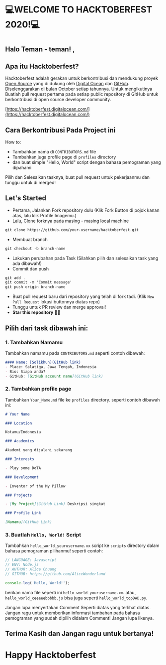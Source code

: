 # 💻WELCOME TO HACKTOBERFEST 2020!💻
#
## Halo Teman - teman! ,
## Apa itu Hacktoberfest?
Hacktoberfest adalah gerakan untuk berkontribusi dan mendukung proyek [Open Source](https://github.com/open-source) yang di dukung oleh [Digital Ocean](https://hacktoberfest.digitalocean.com/) dan [GitHub](https://github.com/blog/2433-celebrate-open-source-this-october-with-hacktoberfest). Diselenggarakan di bulan October setiap tahunnya. Untuk mengikutinya Buatlah pull request pertama pada setiap public repository di GitHub untuk berkontribusi di open source developer community.

[https://hacktoberfest.digitalocean.com/](https://hacktoberfest.digitalocean.com/)

## Cara Berkontribusi Pada Project ini
How to:

* Tambahkan nama di `CONTRIBUTORS.md` file
* Tambahkan juga profile page di `profiles` directory
* dan buat simple "Hello, World" script dengan bahasa pemograman yang dipahami

Pilih dan Selesaikan tasknya, buat pull request untuk pekerjaanmu dan tunggu untuk di merged!

## Let's Started
* Pertama, Jalankan Fork repository dulu (Klik Fork Button di pojok kanan atas, lalu klik Profile Imagemu.)
* Lalu, Clone forknya pada masing - masing local machine

```markdown
git clone https://github.com/your-username/hacktoberfest.git
```

* Membuat branch

```markdown
git checkout -b branch-name
```

* Lakukan perubahan pada Task (Silahkan pilih dan selesaikan task yang ada dibawah!)
* Commit dan push

```markdown
git add .
git commit -m 'Commit message'
git push origin branch-name
```

* Buat pull request baru dari repository yang telah di fork tadi. (Klik `New Pull Request` lokasi buttonnya diatas repo)
* Tunggu untuk PR review dan merge approval!
* __Star this repository__ 👌🏻

## Pilih dari task dibawah ini:
### 1. Tambahkan Namamu
Tambahkan namamu pada `CONTRIBUTORS.md` seperti contoh dibawah:

```markdown
#### Name: [Solikhun](GitHub link)
- Place: Salatiga, Jawa Tengah, Indonesia
- Bio: Siapa anda?
- GitHub: [GitHub account name](GitHub link)
```

### 2. Tambahkan profile page
Tambahkan `Your_Name.md` file ke `profiles` directory. seperti contoh dibawah ini:

```markdown
# Your Name

### Location

Kotamu/Indonesia

### Academics

Akademi yang dijalani sekarang 

### Interests

- Play some DoTA

### Development

- Inventor of the My Pillow

### Projects

- [My Project](GitHub Link) Deskripsi singkat

### Profile Link

[Namamu](GitHub Link)
```

### 3. Buatlah `Hello, World!` Script
Tambahkan `hello_world_yourusername.xx` script ke `scripts` directory dalam bahasa pemograman pilihanmu! seperti contoh:

```Javascript
// LANGUAGE: Javascript
// ENV: Node.js
// AUTHOR: Alice Chuang
// GITHUB: https://github.com/AliceWonderland

console.log('Hello, World!');
```

berikan nama file seperti ini `hello_world_yourusername.xx`. atau, `hello_world_ceeeeebbbbb.js` bisa juga seperti `hello_world_topDAD.py`.

Jangan lupa menyertakan Comment Seperti diatas yang terlihat diatas. Jangan ragu untuk memberikan informasi tambahan pada bahasa pemograman yang sudah dipilih didalam Comment! Jangan lupa likenya.

## Terima Kasih dan Jangan ragu untuk bertanya!

# Happy Hacktoberfest
